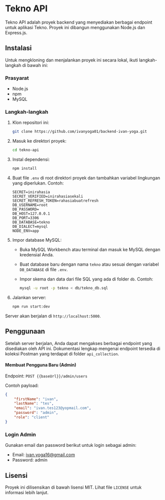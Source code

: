 # Tekno API

Tekno API adalah proyek backend yang menyediakan berbagai endpoint untuk aplikasi Tekno. Proyek ini dibangun menggunakan Node.js dan Express.js.

## Instalasi

Untuk mengkloning dan menjalankan proyek ini secara lokal, ikuti langkah-langkah di bawah ini:

### Prasyarat

- Node.js
- npm
- MySQL

### Langkah-langkah

1. Klon repositori ini:

    ```bash
    git clone https://github.com/ivanyoga01/backend-ivan-yoga.git
    ```

2. Masuk ke direktori proyek:

    ```bash
    cd tekno-api
    ```

3. Instal dependensi:

    ```bash
    npm install
    ```

4. Buat file `.env` di root direktori proyek dan tambahkan variabel lingkungan yang diperlukan. Contoh:

    ```plaintext
    SECRET=inirahasia
    SECRET_VERIFIED=inirahasiasekali
    SECRET_REFRESH_TOKEN=rahasiabuatrefresh
    DB_USERNAME=root
    DB_PASSWORD=
    DB_HOST=127.0.0.1
    DB_PORT=3306
    DB_DATABASE=tekno
    DB_DIALECT=mysql
    NODE_ENV=app
    ```

5. Impor database MySQL:

    - Buka MySQL Workbench atau terminal dan masuk ke MySQL dengan kredensial Anda.
    - Buat database baru dengan nama `tekno` atau sesuai dengan variabel `DB_DATABASE` di file `.env`.
    - Impor skema dan data dari file SQL yang ada di folder `db`. Contoh:

        ```bash
        mysql -u root -p tekno < db/tekno_db.sql
        ```

6. Jalankan server:

    ```bash
    npm run start:dev
    ```

Server akan berjalan di `http://localhost:5000`.

## Penggunaan

Setelah server berjalan, Anda dapat mengakses berbagai endpoint yang disediakan oleh API ini. Dokumentasi lengkap mengenai endpoint tersedia di koleksi Postman yang terdapat di folder `api_collection`.

#### Membuat Pengguna Baru (Admin)

Endpoint: `POST {{baseUrl}}/admin/users`

Contoh payload:

```json
{
    "firstName": "ivan",
    "lastName": "tes",
    "email": "ivan.tes123@yopmail.com",
    "password": "admin",
    "role": "client"
}
```

### Login Admin

Gunakan email dan password berikut untuk login sebagai admin:

- Email: ivan.yoga16@gmail.com
- Password: admin


## Lisensi

Proyek ini dilisensikan di bawah lisensi MIT. Lihat file `LICENSE` untuk informasi lebih lanjut.
